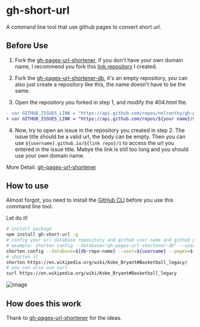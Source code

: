 # gh-short-url

A command line tool that use github pages to convert short url.

## Before Use


1. Fork the [gh-pages-url-shortener](https://github.com/nelsontky/gh-pages-url-shortener), if you don't have your own domain name, I recommend you fork this [link repository](https://github.com/Mayandev/link) I created.


2. Fork the [gh-pages-url-shortener-db](https://github.com/Mayandev/gh-pages-url-shortener-db), it's an empty repository, you can also just create a repository like this, the name doesn't have to be the same.

3. Open the repository you forked in step 1, and modify the 404.html file.

```diff
- var GITHUB_ISSUES_LINK = "https://api.github.com/repos/nelsontky/gh-pages-url-shortener-db/issues/";
+ var GITHUB_ISSUES_LINK = "https://api.github.com/repos/${your name}/${your db repo}/issues/";
```

4. Now, try to open an issue in the repository you created in step 2. The issue title should be a valid url, the body can be empty. Then you can use `${username}.github.io/${link repo}/1` to access the url you entered in the issue title. Mabye the link is still too long and you should use your own domain name.

More Detail: [gh-pages-url-shortener](https://github.com/nelsontky/gh-pages-url-shortener#-this-is-so-cool-how-can-i-use-this-with-my-own-domain)

## How to use

Almost forgot, you need to install the [GitHub CLI](https://cli.github.com/) before you use this command line tool.

Let do it!

```bash
# install package
npm install gh-short-url -g
# config your url database repository and github user name and github pages domain
# example: shorten config --database="gh-pages-url-shortener-db" --user="mayandev" --pages="mayandev.github.io/link/"
shorten config --database=${db-repo-name} --user=${username} --pages=${domain/url-repo/}
# shorten it
shorten https://en.wikipedia.org/wiki/Kobe_Bryant#Basketball_legacy/
# you can also use surl
surl https://en.wikipedia.org/wiki/Kobe_Bryant#Basketball_legacy
```

![image](https://user-images.githubusercontent.com/28648715/102714280-719f5980-4308-11eb-9996-7e39e91ce712.png)



## How does this work

Thank to [gh-pages-url-shortener](https://github.com/Mayandev/gh-pages-url-shortener#-how-does-this-work) for the  ideas.
